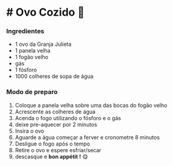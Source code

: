 # # Ovo Cozido :egg:

### Ingredientes

- 1 ovo da Granja Julieta
- 1 panela velha
- 1 fogão velho
- gás
- 1 fósforo
- 1000 colheres de sopa de água

### Modo de preparo

1. Coloque a panela velha sobre uma das bocas do fogão velho
2. Acrescente as colheres de água
3. Acenda o fogo utilizando o fósforo e o gás
4. deixe pre-aquecer por 2 minutos
5. Insira o ovo
6. Aguarde a água começar a ferver e cronometre 8 minutos
7. Desligue o fogo após o tempo
8. Retire o ovo e espere esfriar/secar
9. descasque e **bon appétit !** :yum:

